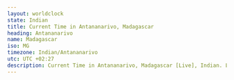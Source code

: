```yaml
---
layout: worldclock
state: Indian
title: Current Time in Antananarivo, Madagascar
heading: Antananarivo
name: Madagascar
iso: MG
timezone: Indian/Antananarivo
utc: UTC +02:27
description: Current Time in Antananarivo, Madagascar [Live], Indian. Live update now time in Antananarivo, timezone Indian/Antananarivo, UTC +02:27, Country ISO code & Current Local Time.
---
```


